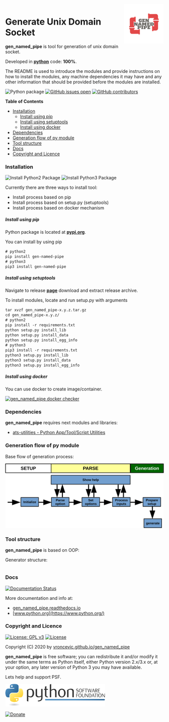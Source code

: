 <img align="right" src="https://raw.githubusercontent.com/vroncevic/gen_named_pipe/dev/docs/gen_named_pipe_logo.png" width="25%">

# Generate Unix Domain Socket

**gen_named_pipe** is tool for generation of unix domain socket.

Developed in **[python](https://www.python.org/)** code: **100%**.

The README is used to introduce the modules and provide instructions on
how to install the modules, any machine dependencies it may have and any
other information that should be provided before the modules are installed.

![Python package](https://github.com/vroncevic/gen_named_pipe/workflows/Python%20package%20gen_named_pipe/badge.svg?branch=master) [![GitHub issues open](https://img.shields.io/github/issues/vroncevic/gen_named_pipe.svg)](https://github.com/vroncevic/gen_named_pipe/issues) [![GitHub contributors](https://img.shields.io/github/contributors/vroncevic/gen_named_pipe.svg)](https://github.com/vroncevic/gen_named_pipe/graphs/contributors)

<!-- START doctoc generated TOC please keep comment here to allow auto update -->
<!-- DON'T EDIT THIS SECTION, INSTEAD RE-RUN doctoc TO UPDATE -->
**Table of Contents**

- [Installation](#installation)
    - [Install using pip](#install-using-pip)
    - [Install using setuptools](#install-using-setuptools)
    - [Install using docker](#install-using-docker)
- [Dependencies](#dependencies)
- [Generation flow of py module](#generation-flow-of-py-module)
- [Tool structure](#tool-structure)
- [Docs](#docs)
- [Copyright and Licence](#copyright-and-licence)

<!-- END doctoc generated TOC please keep comment here to allow auto update -->

### Installation

![Install Python2 Package](https://github.com/vroncevic/gen_named_pipe/workflows/Install%20Python2%20Package%20gen_named_pipe/badge.svg?branch=master) ![Install Python3 Package](https://github.com/vroncevic/gen_named_pipe/workflows/Install%20Python3%20Package%20gen_named_pipe/badge.svg?branch=master)

Currently there are three ways to install tool:
* Install process based on pip
* Install process based on setup.py (setuptools)
* Install process based on docker mechanism

##### Install using pip

Python package is located at **[pypi.org](https://pypi.org/project/gen-named-pipe/)**.

You can install by using pip
```
# python2
pip install gen-named-pipe
# python3
pip3 install gen-named-pipe
```

##### Install using setuptools

Navigate to release **[page](https://github.com/vroncevic/gen_named_pipe/releases/)** download and extract release archive.

To install modules, locate and run setup.py with arguments
```
tar xvzf gen_named_pipe-x.y.z.tar.gz
cd gen_named_pipe-x.y.z/
# python2
pip install -r requirements.txt
python setup.py install_lib
python setup.py install_data
python setup.py install_egg_info
# python3
pip3 install -r requirements.txt
python3 setup.py install_lib
python3 setup.py install_data
python3 setup.py install_egg_info
```

##### Install using docker

You can use docker to create image/container.

[![gen_named_pipe docker checker](https://github.com/vroncevic/gen_named_pipe/workflows/gen_named_pipe%20docker%20checker/badge.svg)](https://github.com/vroncevic/gen_named_pipe/actions?query=workflow%3A%22gen_named_pipe+docker+checker%22)

### Dependencies

**gen_named_pipe** requires next modules and libraries:

* [ats-utilities - Python App/Tool/Script Utilities](https://vroncevic.github.io/ats_utilities)

### Generation flow of py module

Base flow of generation process:

![alt tag](https://raw.githubusercontent.com/vroncevic/gen_named_pipe/dev/docs/gen_named_pipe_flow.png)

### Tool structure

**gen_named_pipe** is based on OOP:

Generator structure:

```

```

### Docs

[![Documentation Status](https://readthedocs.org/projects/gen_named_pipe/badge/?version=latest)](https://gen_named_pipe.readthedocs.io/projects/gen_named_pipe/en/latest/?badge=latest)

More documentation and info at:
* [gen_named_pipe.readthedocs.io](https://gen_named_pipe.readthedocs.io/en/latest/)
* [www.python.org](https://www.python.org/)

### Copyright and Licence

[![License: GPL v3](https://img.shields.io/badge/License-GPLv3-blue.svg)](https://www.gnu.org/licenses/gpl-3.0) [![License](https://img.shields.io/badge/License-Apache%202.0-blue.svg)](https://opensource.org/licenses/Apache-2.0)

Copyright (C) 2020 by [vroncevic.github.io/gen_named_pipe](https://vroncevic.github.io/gen_named_pipe)

**gen_named_pipe** is free software; you can redistribute it and/or modify
it under the same terms as Python itself, either Python version 2.x/3.x or,
at your option, any later version of Python 3 you may have available.

Lets help and support PSF.

[![Python Software Foundation](https://raw.githubusercontent.com/vroncevic/gen_named_pipe/dev/docs/psf-logo-alpha.png)](https://www.python.org/psf/)

[![Donate](https://www.paypalobjects.com/en_US/i/btn/btn_donateCC_LG.gif)](https://psfmember.org/index.php?q=civicrm/contribute/transact&reset=1&id=2)
